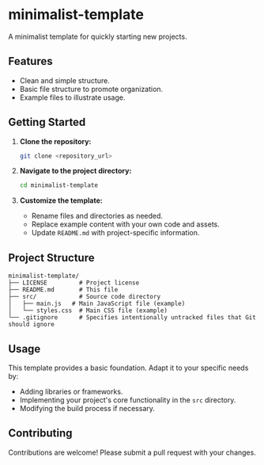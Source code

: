 # minimalist-template

A minimalist template for quickly starting new projects.

## Features

*   Clean and simple structure.
*   Basic file structure to promote organization.
*   Example files to illustrate usage.

## Getting Started

1.  **Clone the repository:**

    ```bash
    git clone <repository_url>
    ```

2.  **Navigate to the project directory:**

    ```bash
    cd minimalist-template
    ```

3.  **Customize the template:**

    *   Rename files and directories as needed.
    *   Replace example content with your own code and assets.
    *   Update `README.md` with project-specific information.

## Project Structure

```
minimalist-template/
├── LICENSE         # Project license
├── README.md       # This file
├── src/            # Source code directory
│   ├── main.js   # Main JavaScript file (example)
│   └── styles.css  # Main CSS file (example)
└── .gitignore      # Specifies intentionally untracked files that Git should ignore
```

## Usage

This template provides a basic foundation.  Adapt it to your specific needs by:

*   Adding libraries or frameworks.
*   Implementing your project's core functionality in the `src` directory.
*   Modifying the build process if necessary.

## Contributing

Contributions are welcome!  Please submit a pull request with your changes.

